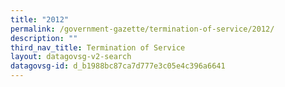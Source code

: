 ```yaml
---
title: "2012"
permalink: /government-gazette/termination-of-service/2012/
description: ""
third_nav_title: Termination of Service
layout: datagovsg-v2-search
datagovsg-id: d_b1988bc87ca7d777e3c05e4c396a6641
---
```

